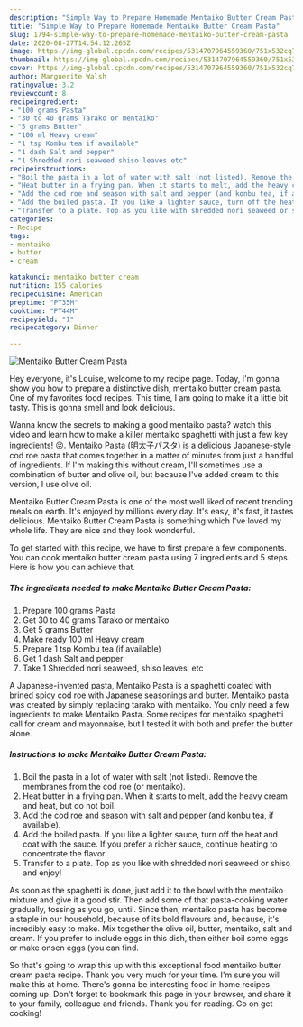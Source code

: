 ```yaml
---
description: "Simple Way to Prepare Homemade Mentaiko Butter Cream Pasta"
title: "Simple Way to Prepare Homemade Mentaiko Butter Cream Pasta"
slug: 1794-simple-way-to-prepare-homemade-mentaiko-butter-cream-pasta
date: 2020-08-27T14:54:12.265Z
image: https://img-global.cpcdn.com/recipes/5314707964559360/751x532cq70/mentaiko-butter-cream-pasta-recipe-main-photo.jpg
thumbnail: https://img-global.cpcdn.com/recipes/5314707964559360/751x532cq70/mentaiko-butter-cream-pasta-recipe-main-photo.jpg
cover: https://img-global.cpcdn.com/recipes/5314707964559360/751x532cq70/mentaiko-butter-cream-pasta-recipe-main-photo.jpg
author: Marguerite Walsh
ratingvalue: 3.2
reviewcount: 8
recipeingredient:
- "100 grams Pasta"
- "30 to 40 grams Tarako or mentaiko"
- "5 grams Butter"
- "100 ml Heavy cream"
- "1 tsp Kombu tea if available"
- "1 dash Salt and pepper"
- "1 Shredded nori seaweed shiso leaves etc"
recipeinstructions:
- "Boil the pasta in a lot of water with salt (not listed). Remove the membranes from the cod roe (or mentaiko)."
- "Heat butter in a frying pan. When it starts to melt, add the heavy cream and heat, but do not boil."
- "Add the cod roe and season with salt and pepper (and konbu tea, if available)."
- "Add the boiled pasta. If you like a lighter sauce, turn off the heat and coat with the sauce. If you prefer a richer sauce, continue heating to concentrate the flavor."
- "Transfer to a plate. Top as you like with shredded nori seaweed or shiso and enjoy!"
categories:
- Recipe
tags:
- mentaiko
- butter
- cream

katakunci: mentaiko butter cream 
nutrition: 155 calories
recipecuisine: American
preptime: "PT35M"
cooktime: "PT44M"
recipeyield: "1"
recipecategory: Dinner

---
```



![Mentaiko Butter Cream Pasta](https://img-global.cpcdn.com/recipes/5314707964559360/751x532cq70/mentaiko-butter-cream-pasta-recipe-main-photo.jpg)

Hey everyone, it's Louise, welcome to my recipe page. Today, I'm gonna show you how to prepare a distinctive dish, mentaiko butter cream pasta. One of my favorites food recipes. This time, I am going to make it a little bit tasty. This is gonna smell and look delicious.

Wanna know the secrets to making a good mentaiko pasta? watch this video and learn how to make a killer mentaiko spaghetti with just a few key ingredients! 😛. Mentaiko Pasta (明太子パスタ) is a delicious Japanese-style cod roe pasta that comes together in a matter of minutes from just a handful of ingredients. If I&#39;m making this without cream, I&#39;ll sometimes use a combination of butter and olive oil, but because I&#39;ve added cream to this version, I use olive oil.

Mentaiko Butter Cream Pasta is one of the most well liked of recent trending meals on earth. It's enjoyed by millions every day. It's easy, it's fast, it tastes delicious. Mentaiko Butter Cream Pasta is something which I've loved my whole life. They are nice and they look wonderful.


To get started with this recipe, we have to first prepare a few components. You can cook mentaiko butter cream pasta using 7 ingredients and 5 steps. Here is how you can achieve that.

<!--inarticleads1-->

##### The ingredients needed to make Mentaiko Butter Cream Pasta:

1. Prepare 100 grams Pasta
1. Get 30 to 40 grams Tarako or mentaiko
1. Get 5 grams Butter
1. Make ready 100 ml Heavy cream
1. Prepare 1 tsp Kombu tea (if available)
1. Get 1 dash Salt and pepper
1. Take 1 Shredded nori seaweed, shiso leaves, etc


A Japanese-invented pasta, Mentaiko Pasta is a spaghetti coated with brined spicy cod roe with Japanese seasonings and butter. Mentaiko pasta was created by simply replacing tarako with mentaiko. You only need a few ingredients to make Mentaiko Pasta. Some recipes for mentaiko spaghetti call for cream and mayonnaise, but I tested it with both and prefer the butter alone. 

<!--inarticleads2-->

##### Instructions to make Mentaiko Butter Cream Pasta:

1. Boil the pasta in a lot of water with salt (not listed). Remove the membranes from the cod roe (or mentaiko).
1. Heat butter in a frying pan. When it starts to melt, add the heavy cream and heat, but do not boil.
1. Add the cod roe and season with salt and pepper (and konbu tea, if available).
1. Add the boiled pasta. If you like a lighter sauce, turn off the heat and coat with the sauce. If you prefer a richer sauce, continue heating to concentrate the flavor.
1. Transfer to a plate. Top as you like with shredded nori seaweed or shiso and enjoy!


As soon as the spaghetti is done, just add it to the bowl with the mentaiko mixture and give it a good stir. Then add some of that pasta-cooking water gradually, tossing as you go, until. Since then, mentaiko pasta has become a staple in our household, because of its bold flavours and, because, it&#39;s incredibly easy to make. Mix together the olive oil, butter, mentaiko, salt and cream. If you prefer to include eggs in this dish, then either boil some eggs or make onsen eggs (you can find. 

So that's going to wrap this up with this exceptional food mentaiko butter cream pasta recipe. Thank you very much for your time. I'm sure you will make this at home. There's gonna be interesting food in home recipes coming up. Don't forget to bookmark this page in your browser, and share it to your family, colleague and friends. Thank you for reading. Go on get cooking!
